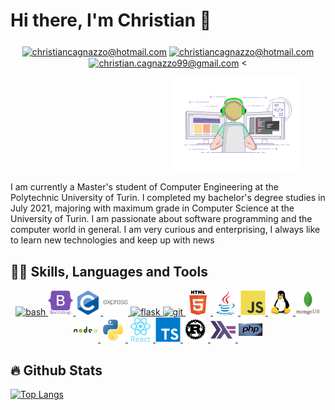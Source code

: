 # Hi there, I'm Christian 👋 


### 

<p align="center">
<a href="https://www.linkedin.com/in/christian-damiano-cagnazzo-9a61841b9" target="blank"><img align="center" src="https://img.shields.io/badge/LinkedIn-blue?logo=Linkedin&logoColor=white" alt="christiancagnazzo@hotmail.com"/></a>
<a href="mailto:christiancagnazzo%40hotmail.com" target="blank"><img align="center" src="https://img.shields.io/badge/Email-christiancagnazzo%40hotmail.com-lightgrey" alt="christiancagnazzo@hotmail.com"/></a>
<a href="mailto:christian.cagnazzo99@gmail.com" target="blank"><img align="center" src="https://img.shields.io/badge/GMail-red?logo=GMail&logoColor=white" alt="christian.cagnazzo99@gmail.com" /></a>
<
</p>

<div style="width:720px" id="skills" align="center">
  <img src="dev.gif" width="200" />
</div>


I am currently a Master's student of Computer Engineering at the Polytechnic University of Turin.
I completed my bachelor's degree studies in July 2021, majoring with maximum grade in Computer Science at the University of Turin.
I am passionate about software programming and the computer world in general. I am very curious and enterprising, I always like to learn new technologies and keep up with news

## :man_technologist: Skills, Languages and Tools 

<div>
<p align="center"> 
<a href="https://www.gnu.org/software/bash/" target="_blank" rel="noreferrer"> <img src="https://www.vectorlogo.zone/logos/gnu_bash/gnu_bash-icon.svg" alt="bash" width="40" height="40"/> </a> 
<a href="https://getbootstrap.com" target="_blank" rel="noreferrer"> <img src="https://raw.githubusercontent.com/devicons/devicon/master/icons/bootstrap/bootstrap-plain-wordmark.svg" alt="bootstrap" width="40" height="40"/> </a> 
<a href="https://www.cprogramming.com/" target="_blank" rel="noreferrer"> <img src="https://raw.githubusercontent.com/devicons/devicon/master/icons/c/c-original.svg" alt="c" width="40" height="40"/> </a> 
<a href="https://expressjs.com" target="_blank" rel="noreferrer"> <img src="https://raw.githubusercontent.com/devicons/devicon/master/icons/express/express-original-wordmark.svg" alt="express" width="40" height="40"/> </a> 
<a href="https://flask.palletsprojects.com/" target="_blank" rel="noreferrer"> <img src="https://www.vectorlogo.zone/logos/pocoo_flask/pocoo_flask-icon.svg" alt="flask" width="40" height="40"/> </a> 
<a href="https://git-scm.com/" target="_blank" rel="noreferrer"> <img src="https://www.vectorlogo.zone/logos/git-scm/git-scm-icon.svg" alt="git" width="40" height="40"/> </a> 
<a href="https://www.w3.org/html/" target="_blank" rel="noreferrer"> <img src="https://raw.githubusercontent.com/devicons/devicon/master/icons/html5/html5-original-wordmark.svg" alt="html5" width="40" height="40"/> </a> 
<a href="https://www.java.com" target="_blank" rel="noreferrer"> <img src="https://raw.githubusercontent.com/devicons/devicon/master/icons/java/java-original.svg" alt="java" width="40" height="40"/> </a> 
<a href="https://developer.mozilla.org/en-US/docs/Web/JavaScript" target="_blank" rel="noreferrer"> <img src="https://raw.githubusercontent.com/devicons/devicon/master/icons/javascript/javascript-original.svg" alt="javascript" width="40" height="40"/> </a> 
<a href="https://www.linux.org/" target="_blank" rel="noreferrer"> <img src="https://raw.githubusercontent.com/devicons/devicon/master/icons/linux/linux-original.svg" alt="linux" width="40" height="40"/> </a> 
<a href="https://www.mongodb.com/" target="_blank" rel="noreferrer"> <img src="https://raw.githubusercontent.com/devicons/devicon/master/icons/mongodb/mongodb-original-wordmark.svg" alt="mongodb" width="40" height="40"/> </a> 
<a href="https://nodejs.org" target="_blank" rel="noreferrer"> <img src="https://raw.githubusercontent.com/devicons/devicon/master/icons/nodejs/nodejs-original-wordmark.svg" alt="nodejs" width="40" height="40"/> </a> 
<a href="https://www.python.org" target="_blank" rel="noreferrer"> <img src="https://raw.githubusercontent.com/devicons/devicon/master/icons/python/python-original.svg" alt="python" width="40" height="40"/> </a> 
<a href="https://reactjs.org/" target="_blank" rel="noreferrer"> <img src="https://raw.githubusercontent.com/devicons/devicon/master/icons/react/react-original-wordmark.svg" alt="react" width="40" height="40"/> </a> 
<a href="https://www.typescriptlang.org/" target="_blank" rel="noreferrer"> <img src="https://raw.githubusercontent.com/devicons/devicon/master/icons/typescript/typescript-original.svg" alt="typescript" width="40" height="40"/> </a> 
<a href="https://www.rust-lang.org" target="_blank" rel="noreferrer"> <img src="https://raw.githubusercontent.com/devicons/devicon/master/icons/rust/rust-plain.svg" alt="rust" width="40" height="40"/> </a> 
<a href="https://www.haskell.org" target="_blank" rel="noreferrer"> <img src="https://raw.githubusercontent.com/devicons/devicon/master/icons/haskell/haskell-original.svg" alt="haskell" width="40" height="40"/> </a> 
<a href="https://www.haskell.org" target="_blank" rel="noreferrer"> <img src="https://raw.githubusercontent.com/devicons/devicon/master/icons/php/php-original.svg" alt="php" width="40" height="40"/> </a> 
</p>
</div>

## :fire: Github Stats 


[![Top Langs](https://github-readme-stats.vercel.app/api/top-langs/?username=christiancagnazzo&layout=compact&theme=dracula)](https://github.com/christiancagnazzo/github-readme-stats)
